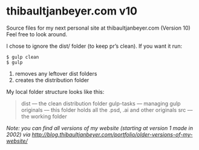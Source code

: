 # thibaultjanbeyer.com v10
Source files for my next personal site at thibaultjanbeyer.com (Version 10)  
Feel free to look around.

I chose to ignore the dist/ folder (to keep pr’s clean). If you want it run:
```
$ gulp clean
$ gulp
```
1. removes any leftover dist folders
2. creates the distribution folder

My local folder structure looks like this:
> dist –– the clean distribution folder
> gulp-tasks –– managing gulp
> originals –– this folder holds all the .psd, .ai and other originals
> src –– the working folder

*Note: you can find all versions of my website (starting at version 1 made in 2002) via http://blog.thibaultjanbeyer.com/portfolio/older-versions-of-my-website/*
